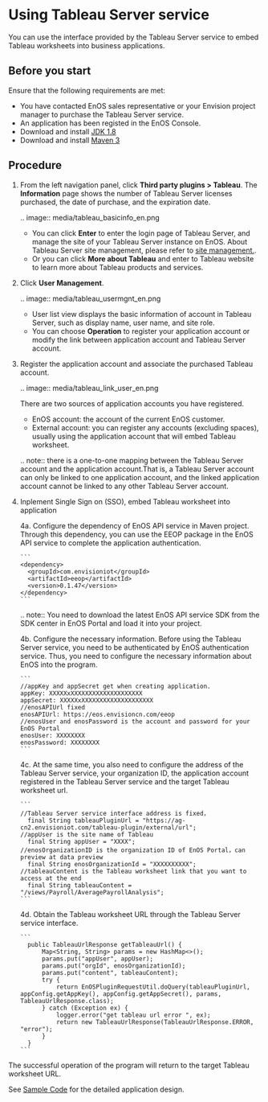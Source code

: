 # Using Tableau Server service
You can use the interface provided by the Tableau Server service to embed Tableau worksheets into business applications.

## Before you start

Ensure that the following requirements are met:

- You have contacted EnOS sales representative or your Envision project manager to purchase the Tableau Server service.
- An application has been registed in the EnOS Console.
- Download and install [JDK 1.8](http://www.oracle.com/technetwork/java/javase/downloads/jdk8-downloads-2133151.html)
- Download and install [Maven 3](https://maven.apache.org/install.html)

## Procedure

1. From the left navigation panel, click **Third party plugins > Tableau**. The **Information** page shows the number of Tableau Server licenses purchased, the date of purchase, and the expiration date.

   .. image:: media/tableau_basicinfo_en.png

   - You can click **Enter** to enter the login page of Tableau Server, and manage the site of your Tableau Server instance on EnOS. About Tableau Server site management, please refer to  [site management.](https://onlinehelp.tableau.com/current/server/en-us/manage_site.htm).
   - Or you can click **More about Tableau** and enter to Tableau website to learn more about Tableau products and services.

2. Click **User Management**.

   .. image:: media/tableau_usermgnt_en.png

   - User list view displays the basic information of account in Tableau Server, such as display name, user name, and site role.
   - You can choose **Operation** to register your application account or modify the link between application account and Tableau Server account.

3. Register the application account and associate the purchased Tableau account.

   .. image:: media/tableau_link_user_en.png

   There are two sources of application accounts you have registered.

   - EnOS account: the account of the current EnOS customer.
   - External account: you can register any accounts (excluding spaces), usually using the application account that will embed Tableau worksheet.

   .. note:: there is a one-to-one mapping between the Tableau Server account and the application account.That is, a Tableau Server account can only be linked to one application account, and the linked application account cannot be linked to any other Tableau Server account.

4. Inplement Single Sign on (SSO), embed Tableau worksheet into application

   4a. Configure the dependency of EnOS API service in Maven project. Through this dependency, you can use the EEOP package in the EnOS API service to complete the application authentication.

       ```
       <dependency>
	  	 <groupId>com.envisioniot</groupId>
	  	 <artifactId>eeop</artifactId>
	  	 <version>0.1.47</version>
       </dependency>
       ```

   .. note:: You need to download the latest EnOS API service SDK from the SDK center in EnOS Portal and load it into your project.

   4b. Configure the necessary information. Before using the Tableau Server service, you need to be authenticated by EnOS authentication service. Thus, you need to configure the necessary information about EnOS into the program.

       ```
       //appKey and appSecret get when creating application.
       appKey: XXXXXxXXXXXXXXXXXXXXXXXXXX
       appSecret: XXXXXxXXXXXXXXXXXXXXXXXXXX
       //enosAPIUrl fixed
       enosAPIUrl: https://eos.envisioncn.com/eeop
       //enosUser and enosPassword is the account and password for your EnOS Portal
       enosUser: XXXXXXXX
       enosPassword: XXXXXXXX
       ```

   4c. At the same time, you also need to configure the address of the Tableau Server service, your organization ID, the application account registered in the Tableau Server service and the target Tableau worksheet url.

       ```
       //Tableau Server service interface address is fixed，
         final String tableauPluginUrl = "https://ag-cn2.envisioniot.com/tableau-plugin/external/url";
       //appUser is the site name of Tableau
         final String appUser = "XXXX";
       //enosOrganizationID is the organization ID of EnOS Portal，can preview at data preview
         final String enosOrganizationId = "XXXXXXXXXX";
       //tableauContent is the Tableau worksheet link that you want to access at the end     
         final String tableauContent = "/views/Payroll/AveragePayrollAnalysis";
       ```

   4d. Obtain the Tableau worksheet URL through the Tableau Server service interface.

       ```
         public TableauUrlResponse getTableauUrl() {
             Map<String, String> params = new HashMap<>();
             params.put("appUser", appUser);
             params.put("orgId", enosOrganizationId);
             params.put("content", tableauContent);
             try {
                 return EnOSPluginRequestUtil.doQuery(tableauPluginUrl, appConfig.getAppKey(), appConfig.getAppSecret(), params, TableauUrlResponse.class);
             } catch (Exception ex) {
                 logger.error("get tableau url error ", ex);
                 return new TableauUrlResponse(TableauUrlResponse.ERROR, "error");
             }
         }
       ```

The successful operation of the program will return to the target Tableau worksheet URL.

See [Sample Code](sample_code) for the detailed application design.

<!--end-->
